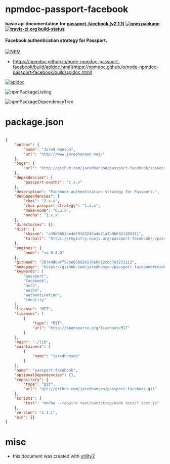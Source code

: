 # npmdoc-passport-facebook

#### basic api documentation for  [passport-facebook (v2.1.1)](https://github.com/jaredhanson/passport-facebook#readme)  [![npm package](https://img.shields.io/npm/v/npmdoc-passport-facebook.svg?style=flat-square)](https://www.npmjs.org/package/npmdoc-passport-facebook) [![travis-ci.org build-status](https://api.travis-ci.org/npmdoc/node-npmdoc-passport-facebook.svg)](https://travis-ci.org/npmdoc/node-npmdoc-passport-facebook)

#### Facebook authentication strategy for Passport.

[![NPM](https://nodei.co/npm/passport-facebook.png?downloads=true&downloadRank=true&stars=true)](https://www.npmjs.com/package/passport-facebook)

- [https://npmdoc.github.io/node-npmdoc-passport-facebook/build/apidoc.html](https://npmdoc.github.io/node-npmdoc-passport-facebook/build/apidoc.html)

[![apidoc](https://npmdoc.github.io/node-npmdoc-passport-facebook/build/screenCapture.buildCi.browser.%252Ftmp%252Fbuild%252Fapidoc.html.png)](https://npmdoc.github.io/node-npmdoc-passport-facebook/build/apidoc.html)

![npmPackageListing](https://npmdoc.github.io/node-npmdoc-passport-facebook/build/screenCapture.npmPackageListing.svg)

![npmPackageDependencyTree](https://npmdoc.github.io/node-npmdoc-passport-facebook/build/screenCapture.npmPackageDependencyTree.svg)



# package.json

```json

{
    "author": {
        "name": "Jared Hanson",
        "url": "http://www.jaredhanson.net/"
    },
    "bugs": {
        "url": "http://github.com/jaredhanson/passport-facebook/issues"
    },
    "dependencies": {
        "passport-oauth2": "1.x.x"
    },
    "description": "Facebook authentication strategy for Passport.",
    "devDependencies": {
        "chai": "2.x.x",
        "chai-passport-strategy": "1.x.x",
        "make-node": "0.3.x",
        "mocha": "1.x.x"
    },
    "directories": {},
    "dist": {
        "shasum": "c39d0b52ae4d59163245a4e21a7b9b6321303311",
        "tarball": "https://registry.npmjs.org/passport-facebook/-/passport-facebook-2.1.1.tgz"
    },
    "engines": {
        "node": ">= 0.4.0"
    },
    "gitHead": "2b74dd0eff976e85b029178e8012cb3703231112",
    "homepage": "https://github.com/jaredhanson/passport-facebook#readme",
    "keywords": [
        "passport",
        "facebook",
        "auth",
        "authn",
        "authentication",
        "identity"
    ],
    "license": "MIT",
    "licenses": [
        {
            "type": "MIT",
            "url": "http://opensource.org/licenses/MIT"
        }
    ],
    "main": "./lib",
    "maintainers": [
        {
            "name": "jaredhanson"
        }
    ],
    "name": "passport-facebook",
    "optionalDependencies": {},
    "repository": {
        "type": "git",
        "url": "git://github.com/jaredhanson/passport-facebook.git"
    },
    "scripts": {
        "test": "mocha --require test/bootstrap/node test/*.test.js"
    },
    "version": "2.1.1",
    "bin": {}
}
```



# misc
- this document was created with [utility2](https://github.com/kaizhu256/node-utility2)
